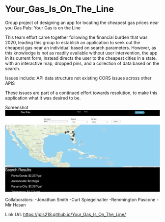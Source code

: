 # Your_Gas_Is_On_The_Line
Group project of designing an app for locating the cheapest gas prices near you
Gas Pals: Your Gas is on the Line 

This team effort came together following the financial burden that was 2020, leading this group to establish an application to seek out the cheapest gas near an individual based on search parameters. However, as this knowledge is not as readily available without user intervention, the app in its current form, instead directs the user to the cheapest cities in a state, with an interactive map, dropped pins, and a collection of data based on the search. 

Issues include: 
API data structure not existing
CORS issues across other APIS

These issues are part of a continued effort towards resolution, to make this application what it was desired to be. 

Screenshot 
![ScreenShot](ScreenShot.png)


Collaborators:
-Jonathan Smith
-Curt Spiegelhalter
-Remmington Pascone
-Mir Hasan

Link Url: 
https://jpls218.github.io/Your_Gas_Is_On_The_Line/
